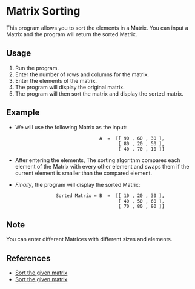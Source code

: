 # Matrix Sorting

   This program allows you to sort the elements in a Matrix. 
   You can input a Matrix and the program will return the sorted Matrix.

## Usage

   1. Run the program.
   2. Enter the number of rows and columns for the matrix.
   3. Enter the elements of the matrix.
   4. The program will display the original matrix.
   5. The program will then sort the matrix and display the sorted matrix.

## Example

   * We will use the following Matrix as the input:
   
                                        A  =  [[ 90 , 60 , 30 ],
                                               [ 80 , 20 , 50 ],
                                               [ 40 , 70 , 10 ]]

   * After entering the elements,
   The sorting algorithm compares each element of the Matrix with every 
   other element and swaps them if the current element is smaller than the compared element.

   * *Finally*, the program will display the sorted Matrix:

                        Sorted Matrix = B  =  [[ 10 , 20 , 30 ],
                                               [ 40 , 50 , 60 ],
                                               [ 70 , 80 , 90 ]]

## Note

   You can enter different Matrices with different sizes and elements.

## References

   * [Sort the given matrix](https://www.geeksforgeeks.org/sort-given-matrix/)
   * [Sort the given matrix](https://www.mycareerwise.com/programming/category/matrix/sorting-row-and-column-of-a-matrix)